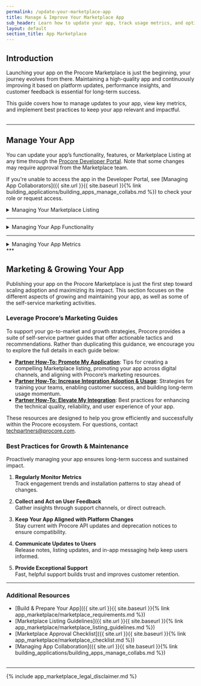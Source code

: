 ```yaml
---
permalink: /update-your-marketplace-app
title: Manage & Improve Your Marketplace App
sub_header: Learn how to update your app, track usage metrics, and optimize performance on the Procore Marketplace.
layout: default
section_title: App Marketplace
---
```


## Introduction
Launching your app on the Procore Marketplace is just the beginning, your journey evolves from there. Maintaining a high-quality app and continuously improving it based on platform updates, performance insights, and customer feedback is essential for long-term success.

This guide covers how to manage updates to your app, view key metrics, and implement best practices to keep your app relevant and impactful.
<br><br>

***

## Manage Your App
You can update your app’s functionality, features, or Marketplace Listing at any time through the <a href="https://developers.procore.com/developers" target="_blank">Procore Developer Portal</a>. Note that some changes may require approval from the Marketplace team.

If you're unable to access the app in the Developer Portal, see [Managing App Collaborators]({{ site.url }}{{ site.baseurl }}{% link building_applications/building_apps_manage_collabs.md %}) to check your role or request access.

<details>
<summary class="collapseListTierOne">Managing Your Marketplace Listing</summary>
    Your Marketplace Listing serves as the public-facing introduction to your app. You can update it at any time through the <a href="https://developers.procore.com/developers" target="_blank">Procore Developer Portal</a> to reflect the latest branding, features, and value proposition.
  <br><br>

  <p><b>Access Requirements</b></p>
  To make edits, you must:
  <ul>
    <li>Have access to the app in the Developer Portal</li>
    <li>Be assigned the Admin or Owner role for the app</li>
  </ul>

  If you don’t see the app after logging in, check your role or request access by following the steps in <a href="{{ site.url }}{{ site.baseurl }}{% link building_applications/building_apps_manage_collabs.md %}">Managing App Collaborators</a>.
  <br><br>

  <p><b>Best Practices</b></p>
  A well-crafted listing helps attract the right audience and improve discoverability. For guidance on optimizing your listing content, see <a href="{{ site.url }}{{ site.baseurl }}{% link app_marketplace/marketplace_listing_guidelines.md %}">Marketplace Listing Guidelines</a>.
</details>

***
<details>
<summary class="collapseListTierOne">Managing Your App Functionality</summary>
<p>
You can update your app’s technical configuration through the Developer Portal. This includes enhancing functionality, updating embedded experiences, and configuring tool permissions.

Here’s how to manage common updates:

<p><b>Add or Update API Routes</b></p>
To expand your app’s capabilities, integrate additional Procore API routes. Use the <a href="https://developers.procore.com/reference/rest/docs/rest-api-overview" target="_blank">REST API Overview</a> to identify endpoints for reading, writing, or updating data. If your app uses <b>Service Account Authentication</b>, be sure to update tool permissions accordingly.
<br><br>

<p><b>Update Embedded or Iframe Properties</b></p>
To modify the embedded experience (e.g., iframe URL, added views, interpolation), follow these steps:
<ol> 
  <li>Open your app in the Developer Portal.</li>
  <li>Click the pencil icon next to the embedded component.</li>
  <li>Update the required fields (URL, views, parameters).</li>
  <li>Click <b>Save Component</b>, then <b>Save Version</b>.</li>
  <li>Test via <a href="https://support.procore.com/products/online/user-guide/company-level/admin/tutorials/install-a-custom-app" target="_blank">custom app installation</a>.</li>
  <li>When ready, click <b>Promote Version</b>, then <b>Submit for Review</b>.</li>
</ol>

<p><b>Update App Tool Permissions</b></p>
Tool access varies depending on your authentication type:
<ul>
  <li><b>User-Level Authentication:</b>
    <ul>
      <li>Permissions are tied to the end user and cannot be edited directly. Be sure to reflect any changes in your Marketplace Listing.</li>
    </ul>
  </li>
  <li><b>Service Account Authentication:</b><br>
    <ol>
      <li>In the Developer Portal, select your app and click <b>Add Components</b> or <b>Edit Permissions</b>.</li>
      <li>Update tool permissions as needed.</li>
      <li>Click <b>Save Component</b> and then <b>Save Version</b>.</li>
      <li>Test via custom app installation.</li>
      <li>Click <b>Promote Version</b>, then <b>Submit for Review</b>.</li>
    </ol>
  </li>
</ul>
If your app uses Service Account Authentication, follow the principle of least privilege: request access only to the tools essential to your app’s functionality.
</p>
</details>

 ***

<details>
<summary class="collapseListTierOne">Managing Your App Metrics</summary>
<p>
Understanding how your app is performing on the Procore Marketplace is key to making informed product decisions and improving user experience. The Developer Portal provides visibility into usage metrics without exposing any personally identifiable information (e.g., names, emails).

<p><b>Where to Find Metrics</b></p>
<p>To access your app's performance data:</p>
<ol>
  <li>Log in to the <a href="https://developers.procore.com/developers" target="_blank">Developer Portal</a></li>
  <li>Select your app</li>
  <li>Click the <b>Metrics</b> tab</li>
</ol>

<p><b>What You Can Track</b></p>
Key metrics include:
<ul>
  <li><b>Marketplace Views:</b> Total and time-filtered views of your app's public listing</li>
  <li><b>Installations:</b> Number of company accounts that installed your app, along with install dates</li>
  <li><b>Uninstalls:</b> Number of companies that removed your app, including when it occurred</li>
</ul>
</p>
</details>
***
<div class="details-bottom-spacing"></div>

## Marketing & Growing Your App
Publishing your app on the Procore Marketplace is just the first step toward scaling adoption and maximizing its impact. This section focuses on the different aspects of growing and maintaining your app, as well as some of the self-service marketing activities.

### Leverage Procore’s Marketing Guides
To support your go-to-market and growth strategies, Procore provides a suite of self-service partner guides that offer actionable tactics and recommendations. Rather than duplicating this guidance, we encourage you to explore the full details in each guide below:
- <b><a href="https://www.procore.com/cdn/downloads/partner-how-to-promote-my-application" target="_blank">Partner How-To: Promote My Application</a></b>: Tips for creating a compelling Marketplace listing, promoting your app across digital channels, and aligning with Procore’s marketing resources.
- <b><a href="https://www.procore.com/cdn/downloads/partner-how-to-increase-integration-adoption-usage" target="_blank">Partner How-To: Increase Integration Adoption & Usage</a></b>: Strategies for training your teams, enabling customer success, and building long-term usage momentum.
- <b><a href="https://www.procore.com/cdn/downloads/partner-how-to-elevate-my-integration" target="_blank">Partner How-To: Elevate My Integration</a></b>: Best practices for enhancing the technical quality, reliability, and user experience of your app.

These resources are designed to help you grow efficiently and successfully within the Procore ecosystem. For questions, contact <a href="mailto:techpartners@procore.com">techpartners@procore.com</a>.

### Best Practices for Growth & Maintenance
Proactively managing your app ensures long-term success and sustained impact.

1. **Regularly Monitor Metrics**<br>
Track engagement trends and installation patterns to stay ahead of changes.

2. **Collect and Act on User Feedback**<br>
Gather insights through support channels, or direct outreach.

3. **Keep Your App Aligned with Platform Changes**<br>
Stay current with Procore API updates and deprecation notices to ensure compatibility.

4. **Communicate Updates to Users**<br>
Release notes, listing updates, and in-app messaging help keep users informed.

5. **Provide Exceptional Support**<br>
Fast, helpful support builds trust and improves customer retention.

<!-- 
***
## Procore API Updates and Deprecation
Stay informed about Procore API changes through Developer Portal announcements, newsletters, and release documentation. 

- Update your app proactively to maintain compatibility.
- Review deprecation notices carefully to avoid service interruptions.
- Take advantage of new platform capabilities as they become available.
<br><br> -->

***
### Additional Resources
- [Build & Prepare Your App]({{ site.url }}{{ site.baseurl }}{% link app_marketplace/marketplace_requirements.md %})
- [Marketplace Listing Guidelines]({{ site.url }}{{ site.baseurl }}{% link app_marketplace/marketplace_listing_guidelines.md %})
- [Marketplace Approval Checklist]({{ site.url }}{{ site.baseurl }}{% link app_marketplace/marketplace_checklist.md %})
- [Managing App Collaboration]({{ site.url }}{{ site.baseurl }}{% link building_applications/building_apps_manage_collabs.md %})
<br><br>

***
{% include app_marketplace_legal_disclaimer.md %}